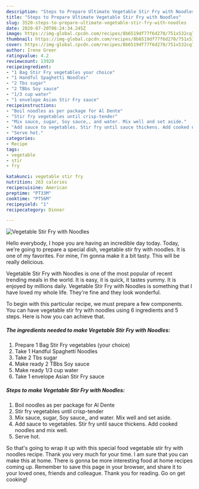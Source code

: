 ```yaml
---
description: "Steps to Prepare Ultimate Vegetable Stir Fry with Noodles"
title: "Steps to Prepare Ultimate Vegetable Stir Fry with Noodles"
slug: 3520-steps-to-prepare-ultimate-vegetable-stir-fry-with-noodles
date: 2020-07-20T06:24:34.245Z
image: https://img-global.cpcdn.com/recipes/8b6519df77f6d270/751x532cq70/vegetable-stir-fry-with-noodles-recipe-main-photo.jpg
thumbnail: https://img-global.cpcdn.com/recipes/8b6519df77f6d270/751x532cq70/vegetable-stir-fry-with-noodles-recipe-main-photo.jpg
cover: https://img-global.cpcdn.com/recipes/8b6519df77f6d270/751x532cq70/vegetable-stir-fry-with-noodles-recipe-main-photo.jpg
author: Irene Greer
ratingvalue: 4.2
reviewcount: 13920
recipeingredient:
- "1 Bag Stir Fry vegetables your choice"
- "1 Handful Spaghetti Noodles"
- "2 Tbs sugar"
- "2 TBbs Soy sauce"
- "1/3 cup water"
- "1 envelope Asian Stir Fry sauce"
recipeinstructions:
- "Boil noodles as per package for Al Dente"
- "Stir fry vegetables until crisp-tender"
- "Mix sauce, sugar, Soy sauce,, and water. Mix well and set aside."
- "Add sauce to vegetables. Stir fry until sauce thickens. Add cooked noodles and mix well."
- "Serve hot."
categories:
- Recipe
tags:
- vegetable
- stir
- fry

katakunci: vegetable stir fry 
nutrition: 263 calories
recipecuisine: American
preptime: "PT33M"
cooktime: "PT56M"
recipeyield: "1"
recipecategory: Dinner

---
```



![Vegetable Stir Fry with Noodles](https://img-global.cpcdn.com/recipes/8b6519df77f6d270/751x532cq70/vegetable-stir-fry-with-noodles-recipe-main-photo.jpg)

Hello everybody, I hope you are having an incredible day today. Today, we're going to prepare a special dish, vegetable stir fry with noodles. It is one of my favorites. For mine, I'm gonna make it a bit tasty. This will be really delicious.



Vegetable Stir Fry with Noodles is one of the most popular of recent trending meals in the world. It is easy, it is quick, it tastes yummy. It is enjoyed by millions daily. Vegetable Stir Fry with Noodles is something that I have loved my whole life. They're fine and they look wonderful.


To begin with this particular recipe, we must prepare a few components. You can have vegetable stir fry with noodles using 6 ingredients and 5 steps. Here is how you can achieve that.

<!--inarticleads1-->

##### The ingredients needed to make Vegetable Stir Fry with Noodles:

1. Prepare 1 Bag Stir Fry vegetables (your choice)
1. Take 1 Handful Spaghetti Noodles​
1. Take 2 Tbs sugar
1. Make ready 2 TBbs Soy sauce
1. Make ready 1/3 cup water
1. Take 1 envelope Asian Stir Fry sauce




<!--inarticleads2-->

##### Steps to make Vegetable Stir Fry with Noodles:

1. Boil noodles as per package for Al Dente
1. Stir fry vegetables until crisp-tender
1. Mix sauce, sugar, Soy sauce,, and water. Mix well and set aside.
1. Add sauce to vegetables. Stir fry until sauce thickens. Add cooked noodles and mix well.
1. Serve hot.




So that's going to wrap it up with this special food vegetable stir fry with noodles recipe. Thank you very much for your time. I am sure that you can make this at home. There is gonna be more interesting food at home recipes coming up. Remember to save this page in your browser, and share it to your loved ones, friends and colleague. Thank you for reading. Go on get cooking!
